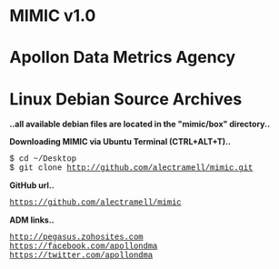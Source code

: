 # MIMIC v1.0
# Apollon Data Metrics Agency
# Linux Debian Source Archives

<b>..all available debian files are located in the "mimic/box" directory..</b>

<b>Downloading MIMIC via Ubuntu Terminal (CTRL+ALT+T)..</b>

   <font face="courier">$ cd ~/Desktop</font>
   <br />
   <font face="courier">$ git clone http://github.com/alectramell/mimic.git</font>

<b>GitHub url..</b>

   <font face="courier">https://github.com/alectramell/mimic</font>

<b>ADM links..</b>

   <font face="courier">http://pegasus.zohosites.com</font>
   <br />
   <font face="courier">https://facebook.com/apollondma</font>
   <br />
   <font face="courier">https://twitter.com/apollondma</font>
